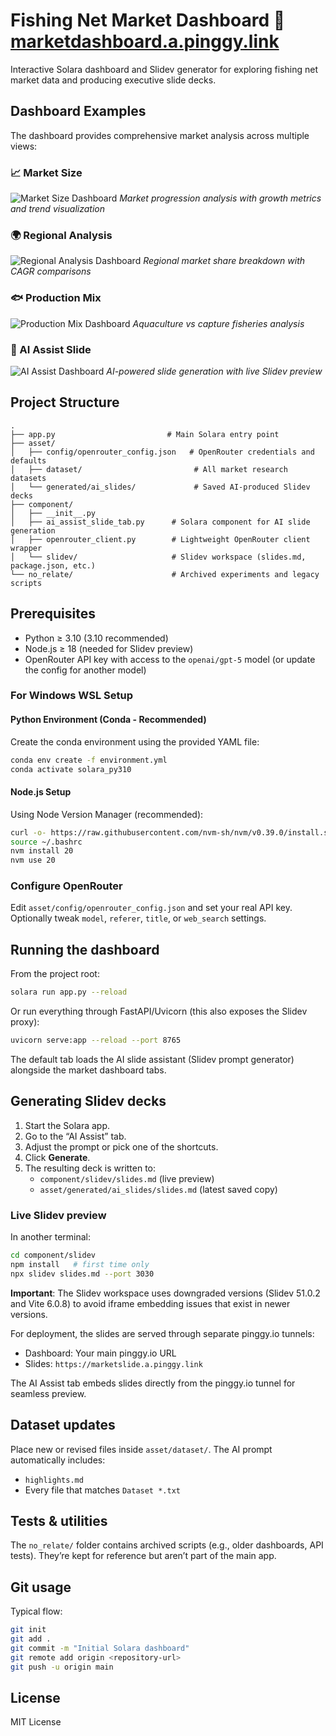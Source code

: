# Fishing Net Market Dashboard 🔗 [marketdashboard.a.pinggy.link](https://marketdashboard.a.pinggy.link/)

Interactive Solara dashboard and Slidev generator for exploring fishing net market data and producing executive slide decks.

## Dashboard Examples

The dashboard provides comprehensive market analysis across multiple views:

### 📈 Market Size
![Market Size Dashboard](asset/example_image/1.%20Market%20Size.png)
*Market progression analysis with growth metrics and trend visualization*

### 🌍 Regional Analysis  
![Regional Analysis Dashboard](asset/example_image/2.%20Regional%20Analysis.png)
*Regional market share breakdown with CAGR comparisons*

### 🐟 Production Mix
![Production Mix Dashboard](asset/example_image/3.%20Production%20Mix.png)
*Aquaculture vs capture fisheries analysis*

### 🧠 AI Assist Slide
![AI Assist Dashboard](asset/example_image/4.%20AI%20Assist%20Slide.png)
*AI-powered slide generation with live Slidev preview*

## Project Structure

```
.
├── app.py                         # Main Solara entry point
├── asset/
│   ├── config/openrouter_config.json   # OpenRouter credentials and defaults
│   ├── dataset/                         # All market research datasets
│   └── generated/ai_slides/             # Saved AI-produced Slidev decks
├── component/
│   ├── __init__.py
│   ├── ai_assist_slide_tab.py      # Solara component for AI slide generation
│   ├── openrouter_client.py        # Lightweight OpenRouter client wrapper
│   └── slidev/                     # Slidev workspace (slides.md, package.json, etc.)
└── no_relate/                      # Archived experiments and legacy scripts
```

## Prerequisites

- Python ≥ 3.10 (3.10 recommended)
- Node.js ≥ 18 (needed for Slidev preview)
- OpenRouter API key with access to the `openai/gpt-5` model (or update the config for another model)

### For Windows WSL Setup

#### Python Environment (Conda - Recommended)

Create the conda environment using the provided YAML file:

```bash
conda env create -f environment.yml
conda activate solara_py310
```

#### Node.js Setup

Using Node Version Manager (recommended):

```bash
curl -o- https://raw.githubusercontent.com/nvm-sh/nvm/v0.39.0/install.sh | bash
source ~/.bashrc
nvm install 20
nvm use 20
```

### Configure OpenRouter

Edit `asset/config/openrouter_config.json` and set your real API key. Optionally tweak `model`, `referer`, `title`, or `web_search` settings.

## Running the dashboard

From the project root:

```bash
solara run app.py --reload
```

Or run everything through FastAPI/Uvicorn (this also exposes the Slidev proxy):

```bash
uvicorn serve:app --reload --port 8765
```

The default tab loads the AI slide assistant (Slidev prompt generator) alongside the market dashboard tabs.

## Generating Slidev decks

1. Start the Solara app.
2. Go to the “AI Assist” tab.
3. Adjust the prompt or pick one of the shortcuts.
4. Click **Generate**.
5. The resulting deck is written to:
   - `component/slidev/slides.md` (live preview)
   - `asset/generated/ai_slides/slides.md` (latest saved copy)

### Live Slidev preview

In another terminal:

```bash
cd component/slidev
npm install   # first time only
npx slidev slides.md --port 3030
```

**Important**: The Slidev workspace uses downgraded versions (Slidev 51.0.2 and Vite 6.0.8) to avoid iframe embedding issues that exist in newer versions.

For deployment, the slides are served through separate pinggy.io tunnels:
- Dashboard: Your main pinggy.io URL  
- Slides: `https://marketslide.a.pinggy.link`

The AI Assist tab embeds slides directly from the pinggy.io tunnel for seamless preview.

## Dataset updates

Place new or revised files inside `asset/dataset/`. The AI prompt automatically includes:

- `highlights.md`
- Every file that matches `Dataset *.txt`

## Tests & utilities

The `no_relate/` folder contains archived scripts (e.g., older dashboards, API tests). They’re kept for reference but aren’t part of the main app.

## Git usage

Typical flow:

```bash
git init
git add .
git commit -m "Initial Solara dashboard"
git remote add origin <repository-url>
git push -u origin main
```

## License

MIT License
